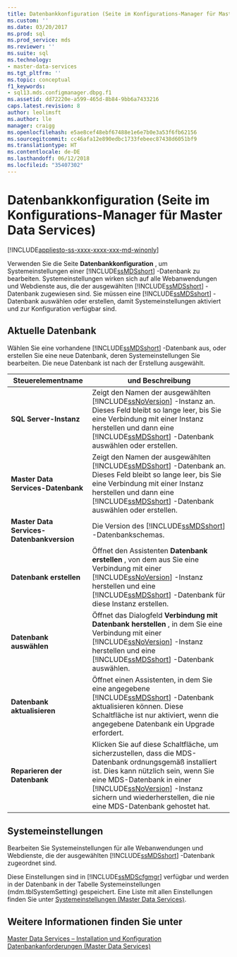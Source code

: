 ```yaml
---
title: Datenbankkonfiguration (Seite im Konfigurations-Manager für Master Data Services) | Microsoft-Dokumentation
ms.custom: ''
ms.date: 03/20/2017
ms.prod: sql
ms.prod_service: mds
ms.reviewer: ''
ms.suite: sql
ms.technology:
- master-data-services
ms.tgt_pltfrm: ''
ms.topic: conceptual
f1_keywords:
- sql13.mds.configmanager.dbpg.f1
ms.assetid: dd72220e-a599-465d-8b84-9bb6a7433216
caps.latest.revision: 8
author: leolimsft
ms.author: lle
manager: craigg
ms.openlocfilehash: e5ae8cef48ebf67488e1e6e7b0e3a53f6fb62156
ms.sourcegitcommit: cc46afa12e890edbc1733febeec87438d6051bf9
ms.translationtype: HT
ms.contentlocale: de-DE
ms.lasthandoff: 06/12/2018
ms.locfileid: "35407302"
---
```

# <a name="database-configuration-page-master-data-services-configuration-manager"></a>Datenbankkonfiguration (Seite im Konfigurations-Manager für Master Data Services)

[!INCLUDE[appliesto-ss-xxxx-xxxx-xxx-md-winonly](../includes/appliesto-ss-xxxx-xxxx-xxx-md-winonly.md)]

  Verwenden Sie die Seite **Datenbankkonfiguration** , um Systemeinstellungen einer [!INCLUDE[ssMDSshort](../includes/ssmdsshort-md.md)] -Datenbank zu bearbeiten. Systemeinstellungen wirken sich auf alle Webanwendungen und Webdienste aus, die der ausgewählten [!INCLUDE[ssMDSshort](../includes/ssmdsshort-md.md)] -Datenbank zugewiesen sind. Sie müssen eine [!INCLUDE[ssMDSshort](../includes/ssmdsshort-md.md)] -Datenbank auswählen oder erstellen, damit Systemeinstellungen aktiviert und zur Konfiguration verfügbar sind.  
  
## <a name="current-database"></a>Aktuelle Datenbank  
 Wählen Sie eine vorhandene [!INCLUDE[ssMDSshort](../includes/ssmdsshort-md.md)] -Datenbank aus, oder erstellen Sie eine neue Datenbank, deren Systemeinstellungen Sie bearbeiten. Die neue Datenbank ist nach der Erstellung ausgewählt.  
  
|Steuerelementname|und Beschreibung|  
|------------------|-----------------|  
|**SQL Server-Instanz**|Zeigt den Namen der ausgewählten [!INCLUDE[ssNoVersion](../includes/ssnoversion-md.md)] -Instanz an. Dieses Feld bleibt so lange leer, bis Sie eine Verbindung mit einer Instanz herstellen und dann eine [!INCLUDE[ssMDSshort](../includes/ssmdsshort-md.md)] -Datenbank auswählen oder erstellen.|  
|**Master Data Services-Datenbank**|Zeigt den Namen der ausgewählten [!INCLUDE[ssMDSshort](../includes/ssmdsshort-md.md)] -Datenbank an. Dieses Feld bleibt so lange leer, bis Sie eine Verbindung mit einer Instanz herstellen und dann eine [!INCLUDE[ssMDSshort](../includes/ssmdsshort-md.md)] -Datenbank auswählen oder erstellen.|  
|**Master Data Services-Datenbankversion**|Die Version des [!INCLUDE[ssMDSshort](../includes/ssmdsshort-md.md)] -Datenbankschemas.|  
|**Datenbank erstellen**|Öffnet den Assistenten **Datenbank erstellen** , von dem aus Sie eine Verbindung mit einer [!INCLUDE[ssNoVersion](../includes/ssnoversion-md.md)] -Instanz herstellen und eine [!INCLUDE[ssMDSshort](../includes/ssmdsshort-md.md)] -Datenbank für diese Instanz erstellen.|  
|**Datenbank auswählen**|Öffnet das Dialogfeld **Verbindung mit Datenbank herstellen** , in dem Sie eine Verbindung mit einer [!INCLUDE[ssNoVersion](../includes/ssnoversion-md.md)] -Instanz herstellen und eine [!INCLUDE[ssMDSshort](../includes/ssmdsshort-md.md)] -Datenbank auswählen.|  
|**Datenbank aktualisieren**|Öffnet einen Assistenten, in dem Sie eine angegebene [!INCLUDE[ssMDSshort](../includes/ssmdsshort-md.md)] -Datenbank aktualisieren können. Diese Schaltfläche ist nur aktiviert, wenn die angegebene Datenbank ein Upgrade erfordert.|  
|**Reparieren der Datenbank**|Klicken Sie auf diese Schaltfläche, um sicherzustellen, dass die MDS-Datenbank ordnungsgemäß installiert ist. Dies kann nützlich sein, wenn Sie eine MDS-Datenbank in einer [!INCLUDE[ssNoVersion](../includes/ssnoversion-md.md)] -Instanz sichern und wiederherstellen, die nie eine MDS-Datenbank gehostet hat.|  
  
## <a name="system-settings"></a>Systemeinstellungen  
 Bearbeiten Sie Systemeinstellungen für alle Webanwendungen und Webdienste, die der ausgewählten [!INCLUDE[ssMDSshort](../includes/ssmdsshort-md.md)] -Datenbank zugeordnet sind.  
  
 Diese Einstellungen sind in [!INCLUDE[ssMDScfgmgr](../includes/ssmdscfgmgr-md.md)] verfügbar und werden in der Datenbank in der Tabelle Systemeinstellungen (mdm.tblSystemSetting) gespeichert. Eine Liste mit allen Einstellungen finden Sie unter [Systemeinstellungen &#40;Master Data Services&#41;](../master-data-services/system-settings-master-data-services.md).  
  
## <a name="see-also"></a>Weitere Informationen finden Sie unter  
[Master Data Services – Installation und Konfiguration](../master-data-services/master-data-services-installation-and-configuration.md) [Datenbankanforderungen &#40;Master Data Services&#41;](../master-data-services/install-windows/database-requirements-master-data-services.md)  
  
  
